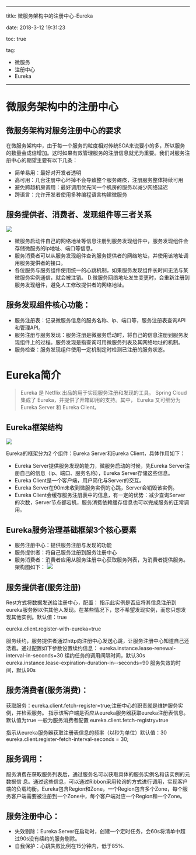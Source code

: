 ----------
title: 微服务架构中的注册中心-Eureka

date: 2018-3-12 19:31:23

toc: true

tag: 

- 微服务
- 注册中心
- Eureka

----------

# 微服务架构中的注册中心

## 微服务架构对服务注册中心的要求

在微服务架构中，由于每一个服务的粒度相对传统SOA来说要小的多，所以服务的数量会成倍增加。这时如果有效管理服务的注册信息就尤为重要。我们对服务注册中心的期望主要有以下几条：

- 简单易用：最好对开发者透明
- 高可用：几台注册中心坏掉不会导致整个服务瘫痪，注册服务整体持续可用
- 避免跨越机房调用：最好调用优先同一个机房的服务以减少网络延迟
- 跨语言：允许开发者使用多种编程语言构建微服务

<!--more-->

## 服务提供者、消费者、发现组件等三者关系

![](https://i.imgur.com/Tj8qJDE.png)

- 微服务启动件自己的网络地址等信息注册到服务发现组件中，服务发现组件会存储微服务的ip地址、端口等信息。
- 服务消费者可以从服务发现组件查询服务提供者的网络地址，并使用该地址调用服务提供者的接口。
- 各位服务与服务组件使用统一的心跳机制，如果服务发现组件长时间无法与某微服务实例通信，就会被注销。
D.微服务网络地址发生变更时，会重新注册到服务发现组件，避免人工修改提供者的网络地址。

## 服务发现组件核心功能：

- 服务注册表：记录微服务信息的服务名称、ip、端口等，服务注册表查询API和管理API。
- 服务注册与服务发现：服务注册是微服务启动时，将自己的信息注册到服务发现组件上的过程。服务发现是指查询可用微服务列表及其网络地址的机制。
- 服务检查：服务发现组件使用一定机制定时检测已注册的服务状态。

# Eureka简介

> Eureka 是 Netflix 出品的用于实现服务注册和发现的工具。 Spring Cloud 集成了 Eureka，并提供了开箱即用的支持。其中， Eureka 又可细分为 Eureka Server 和 Eureka Client。

## Eureka框架结构

![](https://i.imgur.com/gv7UzFj.png)

Eureka的框架分为2 个组件：Eureka Server和Eureka Client，具体作用如下：
- Eureka Server提供服务发现的能力，微服务启动的时候，先Eureka Server注册自己的信息（ip、端口、服务名称），Eureka Server存储这些信息。
- Eureka Client是一个客户端，用户简化与Server的交互。
- Eureka Server在90m未收到微服务实例的心跳，Server会销毁该实例。
- Eureka Client会缓存服务注册表中的信息，有一定的优势：减少查询Server的次数，Server节点都宕机，服务消费依赖缓存信息也可以完成服务的正常调用。

## Eureka服务治理基础框架3个核心要素

- 服务注册中心：提供服务注册与发现的功能
- 服务提供者：将自己服务注册到服务注册中心
- 服务消费者：消费者应用从服务注册中心获取服务列表，为消费者提供服务。
架构图如下：
![](https://i.imgur.com/Zr1y5y9.png)

## 服务提供者(服务注册)
Rest方式将数据发送给注册中心，配置：
指示此实例是否应将其信息注册到eureka服务器以供其他人发现。在某些情况下，您不希望发现实例，而您只想发现其他实例。默认值：true

eureka.client.register-with-eureka=true

服务续约，服务提供者通过http向注册中心发送心跳，让服务注册中心知道自己还活着。通过配置如下参数设置续约信息：
eureka.instance.lease-renewal-interval-in-seconds=30 续约任务的调用间隔时间，默认30s
eureka.instance.lease-expiration-duration-in--seconds=90 服务失效的时间，默认90s

## 服务消费者(服务消费)：
获取服务：eureka.client.fetch-register=true;注册中心的职责就是维护服务实例，并检索服务。
指示该客户端是否应从eureka服务器获取eureka注册表信息。默认值为true   一般为服务消费者配置
eureka.client.fetch-registry=true

指示从eureka服务器获取注册表信息的频率（以秒为单位）默认值：30
eureka.client.register-fetch-interval-seconds = 30;

## 服务调用：
服务消费在获取服务列表后，通过服务名可以获取具体的服务实例名和该实例的元数据信 息。通过这些信息，可以通过Ribbon采用轮询的方式进行调用，实现客户端的负载均衡。Eureka包含Region和Zone，一个Region包含多个Zone，每个服务客户端需要被注册到一个Zone中，每个客户端对应一个Region和一个Zone。

## 服务注册中心：
- 失效剔除：Eureka Server在启动时，创建一个定时任务，会60s将清单中超过90s没有续约的服务剔除。
- 自我保护：心跳失败比例在15分钟内，低于85%.








